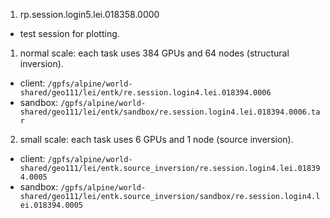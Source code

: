 1. rp.session.login5.lei.018358.0000
  * test session for plotting.

1. normal scale: each task uses 384 GPUs and 64 nodes (structural inversion).
  * client: `/gpfs/alpine/world-shared/geo111/lei/entk/re.session.login4.lei.018394.0006`
  * sandbox: `/gpfs/alpine/world-shared/geo111/lei/entk/sandbox/re.session.login4.lei.018394.0006.tar`

2. small scale: each task uses 6 GPUs and 1 node (source inversion).
  * client: `/gpfs/alpine/world-shared/geo111/lei/entk.source_inversion/re.session.login4.lei.018394.0005`
  * sandbox: `/gpfs/alpine/world-shared/geo111/lei/entk.source_inversion/sandbox/re.session.login4.lei.018394.0005`
